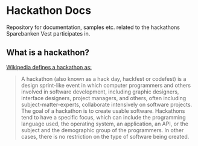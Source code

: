# Hackathon Docs

Repository for documentation, samples etc. related to the hackathons Sparebanken Vest participates in.

## What is a hackathon?

[Wikipedia defines a hackathon as:](https://en.wikipedia.org/wiki/Hackathon) 

> A hackathon (also known as a hack day, hackfest or codefest) is a design sprint-like event in which computer programmers and others involved in software development, including graphic designers, interface designers, project managers, and others, often including subject-matter-experts, collaborate intensively on software projects.
> The goal of a hackathon is to create usable software. Hackathons tend to have a specific focus, which can include the programming language used, the operating system, an application, an API, or the subject and the demographic group of the programmers. In other cases, there is no restriction on the type of software being created.